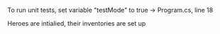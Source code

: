 To run unit tests, set variable "testMode" to true -> Program.cs, line 18

Heroes are intialied, their inventories are set up